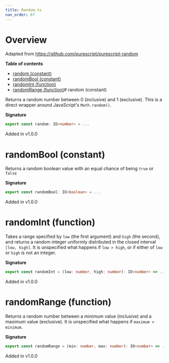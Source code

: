 ```yaml
---
title: Random.ts
nav_order: 67
---
```


# Overview

Adapted from https://github.com/purescript/purescript-random

**Table of contents**

- [random (constant)](#random-constant)
- [randomBool (constant)](#randombool-constant)
- [randomInt (function)](#randomint-function)
- [randomRange (function)](#randomrange-function)# random (constant)

Returns a random number between 0 (inclusive) and 1 (exclusive). This is a direct wrapper around JavaScript's
`Math.random()`.

**Signature**

```ts
export const random: IO<number> = ...
```

Added in v1.0.0

# randomBool (constant)

Returns a random boolean value with an equal chance of being `true` or `false`

**Signature**

```ts
export const randomBool: IO<boolean> = ...
```

Added in v1.0.0

# randomInt (function)

Takes a range specified by `low` (the first argument) and `high` (the second), and returns a random integer uniformly
distributed in the closed interval `[low, high]`. It is unspecified what happens if `low > high`, or if either of
`low` or `high` is not an integer.

**Signature**

```ts
export const randomInt = (low: number, high: number): IO<number> => ...
```

Added in v1.0.0

# randomRange (function)

Returns a random number between a minimum value (inclusive) and a maximum value (exclusive). It is unspecified what
happens if `maximum < minimum`.

**Signature**

```ts
export const randomRange = (min: number, max: number): IO<number> => ...
```

Added in v1.0.0
